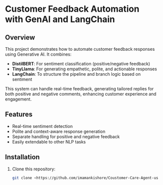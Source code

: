 # Customer Feedback Automation with GenAI and LangChain

## Overview
This project demonstrates how to automate customer feedback responses using Generative AI. It combines:

- **DistilBERT**: For sentiment classification (positive/negative feedback)
- **TinyLlama**: For generating empathetic, polite, and actionable responses
- **LangChain**: To structure the pipeline and branch logic based on sentiment

This system can handle real-time feedback, generating tailored replies for both positive and negative comments, enhancing customer experience and engagement.

## Features
- Real-time sentiment detection
- Polite and context-aware response generation
- Separate handling for positive and negative feedback
- Easily extendable to other NLP tasks

## Installation
1. Clone this repository:
   ```bash
   git clone <https://github.com/imamankishore/Coustomer-Care-Agent-using-LangChain->
